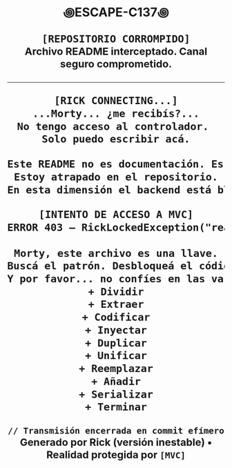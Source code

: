 <h1 align="center">꩜ESCAPE-C137꩜

<p align="center"> 
  <code>[REPOSITORIO CORROMPIDO]</code><br>
  <sub>Archivo README interceptado. Canal seguro comprometido.</sub>
</p>

---
 
```txt 
[RICK CONNECTING...]
...Morty... ¿me recibís?...
No tengo acceso al controlador. 
Solo puedo escribir acá.

Este README no es documentación. Es una señal.
Estoy atrapado en el repositorio.
En esta dimensión el backend está bloqueado.

[INTENTO DE ACCESO A MVC]
ERROR 403 — RickLockedException("readmeOnly = true")
 
Morty, este archivo es una llave.
Buscá el patrón. Desbloqueá el código. 
Y por favor... no confíes en las variables globales.
+ Dividir
+ Extraer
+ Codificar
+ Inyectar
+ Duplicar
+ Unificar
+ Reemplazar
+ Añadir
+ Serializar
+ Terminar
 ```
<p align="center"> <sub><code>// Transmisión encerrada en commit efímero</code></sub><br> <sub>Generado por Rick (versión inestable) • Realidad protegida por <code>[MVC]</code></sub> </p>












































